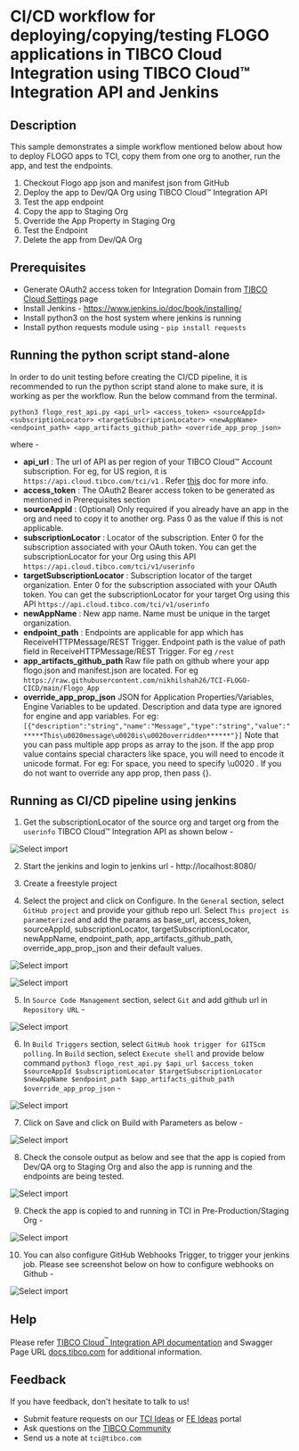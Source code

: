 # CI/CD workflow for deploying/copying/testing FLOGO applications in TIBCO Cloud Integration using TIBCO Cloud™ Integration API and Jenkins


## Description

This sample demonstrates a simple workflow mentioned below about how to deploy FLOGO apps to TCI, copy them from one org to another, run the app, and test the endpoints.

1. Checkout Flogo app json and manifest json from GitHub
2. Deploy the app to Dev/QA Org using TIBCO Cloud™ Integration API
3. Test the app endpoint
4. Copy the app to Staging Org
5. Override the App Property in Staging Org
6. Test the Endpoint
7. Delete the app from Dev/QA Org

## Prerequisites

* Generate OAuth2 access token for Integration Domain from [TIBCO Cloud Settings](https://account.cloud.tibco.com/manage/settings/oAuthTokens) page
* Install Jenkins - https://www.jenkins.io/doc/book/installing/
* Install python3 on the host system where jenkins is running
* Install python requests module using - ```pip install requests```

## Running the python script stand-alone

In order to do unit testing before creating the CI/CD pipeline, it is recommended to run the python script stand alone to make sure, it is working as per the workflow. Run the below command from the terminal.

```
python3 flogo_rest_api.py <api_url> <access_token> <sourceAppId> <subscriptionLocator> <targetSubscriptionLocator> <newAppName> <endpoint_path> <app_artifacts_github_path> <override_app_prop_json>
```

where -
* **api_url** : The url of API as per region of your TIBCO Cloud™ Account subscription. For eg, for US region, it is ```https://api.cloud.tibco.com/tci/v1``` . Refer [this](https://integration.cloud.tibco.com/docs/#Subsystems/tci-api/home.html?TocPath=TIBCO%2520Cloud%25E2%2584%25A2%2520Integration%2520API%257C_____0) doc for more info.
* **access_token** : The OAuth2 Bearer access token to be generated as mentioned in Prerequisites section
* **sourceAppId** : (Optional) Only required if you already have an app in the org and need to copy it to another org. Pass 0 as the value if this is not applicable.
* **subscriptionLocator** : Locator of the subscription. Enter 0 for the subscription associated with your OAuth token. You can get the subscriptionLocator for your Org using this API ```https://api.cloud.tibco.com/tci/v1/userinfo```
* **targetSubscriptionLocator** : Subscription locator of the target organization. Enter 0 for the subscription associated with your OAuth token. You can get the subscriptionLocator for your target Org using this API ```https://api.cloud.tibco.com/tci/v1/userinfo```
* **newAppName** : New app name. Name must be unique in the target organization.
* **endpoint_path** : Endpoints are applicable for app which has ReceiveHTTPMessage/REST Trigger. Endpoint path is the value of path field in ReceiveHTTPMessage/REST Trigger. For eg ```/rest```
* **app_artifacts_github_path**  Raw file path on github where your app flogo.json and manifest.json are located. For eg ```https://raw.githubusercontent.com/nikhilshah26/TCI-FLOGO-CICD/main/Flogo_App```
* **override_app_prop_json** JSON for Application Properties/Variables, Engine Variables to be updated. Description and data type are ignored for engine and app variables.
For eg: ```[{"description":"string","name":"Message","type":"string","value":"*****This\u0020message\u0020is\u0020overridden******"}]```
Note that you can pass multiple app props as array to the json.
If the app prop value contains special characters like space, you will need to encode it unicode format. For eg: For space, you need to specify \u0020 .
If you do not want to override any app prop, then pass {}.


## Running as CI/CD pipeline using jenkins

1. Get the subscriptionLocator of the source org and target org from the ```userinfo``` TIBCO Cloud™ Integration API as shown below -

![Select import](import-screenshots/7.APICalls.png)

2. Start the jenkins and login to jenkins url - http://localhost:8080/

3. Create a freestyle project

4. Select the project and click on Configure. In the ```General``` section, select ```GitHub project``` and provide your github repo url. Select ```This project is parameterized``` and add the params as base_url, access_token, sourceAppId, subscriptionLocator, targetSubscriptionLocator, newAppName, endpoint_path, app_artifacts_github_path, override_app_prop_json  and their default values.

![Select import](import-screenshots/1.General.png)

![Select import](import-screenshots/2.Build_params.png)

5. In ```Source Code Management``` section, select ```Git``` and add github url in ```Repository URL``` -

![Select import](import-screenshots/3.SCM.png)

6. In ```Build Triggers``` section, select ```GitHub hook trigger for GITScm polling```. 
In ```Build``` section, select ```Execute shell``` and provide below command ```python3 flogo_rest_api.py $api_url $access_token $sourceAppId $subscriptionLocator $targetSubscriptionLocator $newAppName $endpoint_path $app_artifacts_github_path $override_app_prop_json``` -

![Select import](import-screenshots/4.BuildTrigger_and_BuildStep.png)

7. Click on Save and click on Build with Parameters as below -

![Select import](import-screenshots/5.Build_with_params.png)

8. Check the console output as below and see that the app is copied from Dev/QA org to Staging Org and also the app is running and the endpoints are being tested.

![Select import](import-screenshots/5.Console_output.png)

9. Check the app is copied to and running in TCI in Pre-Production/Staging Org -

![Select import](import-screenshots/6.CopiedApp.png)

10. You can also configure GitHub Webhooks Trigger, to trigger your jenkins job. Please see screenshot below on how to configure webhooks on Github -

![Select import](import-screenshots/6.Webhooks.png)

## Help

Please refer [TIBCO Cloud<sup>&trade;</sup> Integration API documentation](https://integration.cloud.tibco.com/docs/#Subsystems/tci-api/home.html?TocPath=TIBCO%2520Cloud%25E2%2584%25A2%2520Integration%2520API%257C_____0) and Swagger Page URL [docs.tibco.com](https://api.cloud.tibco.com/tci/docs/) for additional information.

## Feedback
If you have feedback, don't hesitate to talk to us!

* Submit feature requests on our [TCI Ideas](https://ideas.tibco.com/?project=TCI) or [FE Ideas](https://ideas.tibco.com/?project=FE) portal
* Ask questions on the [TIBCO Community](https://community.tibco.com/answers/product/344006)
* Send us a note at `tci@tibco.com`


